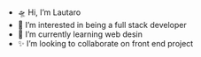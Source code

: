 
- 🛸 Hi, I’m Lautaro
- 🔭 I’m interested in being a full stack developer
- 🌱 I’m currently learning web desin
- ✨ I’m looking to collaborate on front end project



<!--
**Sh4dowPri3st/Sh4dowPri3st** is a ✨ _special_ ✨ repository because its `README.md` (this file) appears on your GitHub profile.

Here are some ideas to get you started:

- 🔭 I’m currently working on ...
- 🌱 I’m currently learning ...
- 👯 I’m looking to collaborate on ...
- 🤔 I’m looking for help with ...
- 💬 Ask me about ...
- 📫 How to reach me: ...
- 😄 Pronouns: ...
- ⚡ Fun fact: ...

🛸
🧉 
🗽
🧙‍♂️ 
🔮
🌳  
🃏  
🐈
⚛︎ 
🅰️ 
🪀
⛅️ 
🧶 
🧠
👁
🧿 
⚗️
🧮 
🦄 
👨‍🍳 
🧑🏽‍💻
-->
